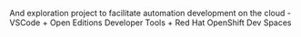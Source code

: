 And exploration project to facilitate automation development on the cloud - VSCode + Open Editions Developer Tools + Red Hat OpenShift Dev Spaces
